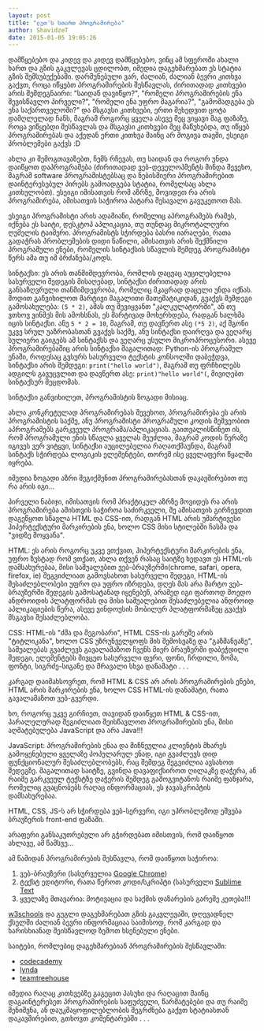 ```yaml
---
layout: post
title: "ლეთ'ს სთართ პროგრამირება"
author: ShavidzeT
date: 2015-01-05 19:05:26
---
```

დამწყებებო და კიდევ და კიდევ დამწყებებო, ვინც ამ სფეროში ახალი ხართ და გზის გაკვლევას ცდილობთ, იმედია დაგეხმარებათ ეს სტატია გზის შემსუბუქებაში. დარმუნებული ვარ, ძალიან, ძალიან ბევრი კითხვა გაქვთ, როცა იწყებთ პროგრამირების შესწავლას, ძირითადად კითხვები არის შემდეგნაირი: "საიდან დავიწყო?", "რომელი პროგრამირების ენა შევისწავლო პირველი?", "რომელი ენა უფრო მაგარია?", "გამომადგება ეს ენა საქართველოში?" და მსგავსი კითხვები, ერთი შეხედვით ცოტა დამღლელად ჩანს, მაგრამ როგორც ყველა ასევე მეც ვიყავი მაგ ფაზაზე, როცა ვიწყებდი შესწავლას და მსგავსი კითხვები მეც მაწუხებდა, თუ იწყებ პროგრამირებას და აქედან ერთი კითხვა მაინც არ მოგივა თავში, ესეიგი პრობლემები გაქვს :D

ახლა კი შემოგთავაზებთ, ჩემს რჩევას, თუ საიდან და როგორ უნდა დაიწყოთ დაპროგრამება (ძირითადად ვებ-დეველოპმენტს მინდა შევეხო, მაგრამ software პროგრამისტებსაც და ნებისმიერი პროგრამირებით დაინტერესებულ პირებს გამოადგება სტატია, რომელსაც ახლა კითხულობთ). ესეიგი იმისათვის რომ აზრზე, მოვიდეთ რა არის პროგრამირება, ამისათვის საჭიროა პატარა შესავალი გავუკეთოთ მას.

ესეიგი პროგრამისტი არის ადამიანი, რომელიც აპროგრამებს რამეს, იქნება ეს საიტი, დესკტოპ აპლიკაცია, თუ თუნდაც მიკროტალღური ღუმელის ტაიმერი. პროგრამისტს სჭირდება ბასრი იარაღები, რათა გადაჭრას პრობლემების დიდი ნაწილი, ამისათვის არის შექმნილი პროგრამული ენები, რომელის სინტაქსის სწავლის შემდეგ პროგრამისტი წერს ამა თუ იმ ბრძანება/კოდს.

სინტაქსი: ეს არის თანმიმდევრობა, რომლის დაცვაც აუცილებელია სასურველი შედეგის მისაღებად, სინტაქსი ძირითადად არის განსაზღვრული თანმიმდევრობა, რომელიც მკაცრად დაცული უნდა იქნას. მოდით განვიხილოთ მარტივი მაგალითი მათემატიკიდან, გვაქვს შემდეგი გამოსახულება: `(5 * 2)`, ამას თუ შევიყვანთ "კალკულატორში", ან თუ ვთხოვ ვინმეს მის ამოხსნას, ეს მარტივად მოხერხდება, რადგან ხალხმა იცის სინტაქსი. ანუ `5 * 2 = 10`, მაგრამ, თუ დავწერთ ასე `(*5 2)`, აქ მგონი უკვე სრულ უაზრობასთან გვაქვს საქმე, ანუ სინტაქსი დაირღვა და ვეღარც სულიერი გაიგებს ამ სინტაქსს და ვეღარც უსულო მიკროპროცესორი. ასევე პროგრამირებაშიც არის სინტაქსი მაგალითად: Python-ის პროგრამულ ენაში, როდესაც გვსურს სასურველი ტექსტის კონსოლში დაბეჭდვა, სინტაქსი არის შემდეგი: `print("hello world")`, მაგრამ თუ ფრჩხილებს ადგილს გავუცვლით და დავწერთ ასე: `print)"hello world"(`, მივიღებთ სინტაქსურ შეცდომას.

სინტაქსი განვიხილეთ, პროგრამისტის ზოგადი მისიაც.

ახლა კონკრეტულად პროგრამირებას შევეხოთ, პროგრამირება ეს არის პროგრამისტის საქმე, ანუ პროგრამისტი პროგრამული კოდის მეშვეობით აპროგრამებს გარკვეულ პროგრამა/აპლიკაციას. გაითვალისწინეთ ის, რომ პროგრამული ენის სწავლა ყველას შეუძლია, მაგრამ კოდის წერაზე იგივეს ვერ ვიტყვი, სინტაქსი აუცილებელია რაღათქმაუნდა, მაგრამ სინტაქს სჭირდება ლოგიკის ელემენტები, თორემ ისე ყველაფერი წყალში იყრება.

იმედია ზოგადი აზრი შეგიქმენით პროგრამირებასთან დაკავშირებით თუ რა არის იგი...

პირველი ნაბიჯი, იმისათვის რომ პრაქტიკულ აზრზე მოვიდეს რა არის პროგრამირება ამისთვის საჭიროა საძირკველი, მე ამისათვის გირჩევდით დაგეწყოთ სწავლა HTML და CSS-ით, რადგან HTML არის უმარტივესი ჰიპერტექსტური მარკირების ენა, ხოლო CSS მისი სტილებში ჩასმა და "ვიდზე მოყვანა".

HTML: ეს არის როგორც უკვე ვთქვით, ჰიპერტექსტური მარკირების ენა, უფრო ზუსტად რომ ვთქათ, ახლა თქვენ რასაც საიტზე ხედავთ ეს HTML-ის დამსახურებაა, მისი საშუალებით ვებ-ბრაუზერში(chrome, safari, opera, firefox, ie) შეგვიძლიათ გამოვსახოთ სასურველი შედეგი, HTML-ის შესაძლებლობები უფრო და უფრო იზრდება, დღეს მას არა მარტო ვებ-ბრაუზერში შედეგის გამოსატანად იყენებენ, არამედ იგი ფართოდ მოედო ანდროიდის პლატფორმას და მისი საშუალებით შესაძლებელია ანდროიდ აპლიკაციების წერა, ასევე ვინდოუსის მობილურ პლატფორმაზეც გვაქვს მსგავსი შესაძლებლობა.

CSS: HTML-ის "ძმა და მეგობარი", HTML CSS-ის გარეშე არის "ტიტლიკანა", ხოლო CSS უზრუნველყოფს მის შემოსვაზე და "გაზმანვაზე", საშუალებას გვაძლევს გავალამაზოთ ჩვენს მიერ ბრაუზერში დაბეჭდილი შედეგი, ელემენტებს მივცეთ სასურველი ფერი, ფონი, ჩრდილი, ზომა, ფონტი, სიგრძე-სიგანე და მრავალი სხვა დანამატი . . .

კარგად დაიმახსოვრეთ, რომ HTML & CSS არ არის პროგრამირების ენები, HTML არის მარკირების ენა, ხოლო CSS HTML-ის დანამატი, რათა გავალამაზოთ ვებ-გვერდი.

ხო, როგორც უკვე გირჩიეთ, თავიდან დაიწყეთ HTML & CSS-ით, პარალელურად შეგიძლიათ შეისწავლოთ პროგრამირების ენა, მისი აღმატებულება JavaScript და არა Java!!!

JavaScript: პროგრამირების ენაა და მიჩნეულია კლიენტის მხარეს გამოყენებული ყველაზე პოპულარულ ენად, იგი გვაძლევს დიდ ფუნქციონალურ შესაძლებლობებს, რაც შემდეგ შეგვიძლია ავსახოთ შედეგზე. მაგალითად საიტზე, გვინდა დავაფიქსიროთ ღილაკზე დაჭერა, ან რაიმე გარკვეულ ტექსტზე დაჭერის შემდეგ გამოგვიტანოს რაიმე ფანჯარა, რომელიც გვაცნობებს რაღაც ინფორმაციას, ეს ჯავასკრიპტის დამსახურებაა.

HTML, CSS, JS-ს არ სჭირდება ვებ-სერვერი, იგი უპრობლემოდ ეშვება ბრაუზერის front-end ფაზაში.

არაფერი განსაკუთრებული არ გჭირდებათ იმისთვის, რომ დაიწყოთ ახლავე, ამ წამსვე...

ამ წამიდან პროგრამირების შესწავლა, რომ დაიწყოთ საჭიროა:

1. ვებ-ბრაუზერი (სასურველია [Google Chrome](https://www.google.com/chrome/browser/desktop/))
2. ტექსტ ედიტორი, რათა წეროთ კოდი/სკრიპტი (სასურველი [Sublime Text](http://www.sublimetext.com/)
3. ყველაზე მთავარია: მოტივაცია და საქმის დაზარების გარეშე კეთება!!!

[w3schools](http://www.w3schools.com/html/default.asp) და გუგლი დაგეხმარებათ გზის გაკვლევაში, დღევადნელ ქსელში ძალიან ბევრი ინფორმაციაა საიმისოდ, რომ კარგად და ხარისხიანად შეისწავლოდ ზემოთ ხსენებული ენები.

საიტები, რომლებიც დაგეხმარებიან პროგრამირების შესწავლაში:

* [codecademy](http://www.codecademy.com/)
* [lynda](http://lynda.com/)
* [teamtreehouse](http://teamtreehouse.com)

იმედია რაღაც კითხვებზე გაგეცით პასუხი და რაღაცით მაინც დაგაინტერესეთ პროგრამირების საფუძველი, წარმატებები და თუ რაიმე შენიშვნა, ან დაუკმაყოფილებლობის შეგრძნება გაქვთ სტატიასთან დაკავშირებით, გთხოვთ კომენტარებში . . .

